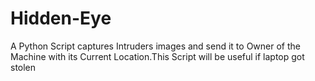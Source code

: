 # Hidden-Eye
A Python Script captures Intruders images and send it to Owner of the Machine with its Current Location.This Script will be useful if laptop got stolen
